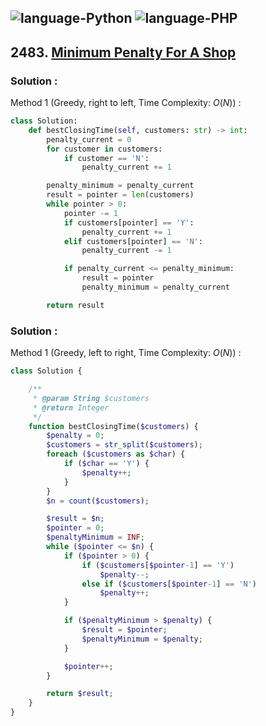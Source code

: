 ![language-Python](https://img.shields.io/badge/Python-ffd43b?style=for-the-badge&logo=PYTHON)
![language-PHP](https://img.shields.io/badge/PHP-acb1f9?style=for-the-badge&logo=PHP)
---

## 2483. [Minimum Penalty For A Shop](https://leetcode.com/problems/minimum-penalty-for-a-shop)

### Solution :

Method 1 (Greedy, right to left, Time Complexity: $O(N)$) :
```python
class Solution:
    def bestClosingTime(self, customers: str) -> int:
        penalty_current = 0
        for customer in customers:
            if customer == 'N':
                penalty_current += 1

        penalty_minimum = penalty_current
        result = pointer = len(customers)
        while pointer > 0:
            pointer -= 1
            if customers[pointer] == 'Y':
                penalty_current += 1
            elif customers[pointer] == 'N':
                penalty_current -= 1

            if penalty_current <= penalty_minimum:
                result = pointer
                penalty_minimum = penalty_current

        return result
```

### Solution :

Method 1 (Greedy, left to right, Time Complexity: $O(N)$) :
```php
class Solution {

    /**
     * @param String $customers
     * @return Integer
     */
    function bestClosingTime($customers) {
        $penalty = 0;
        $customers = str_split($customers);
        foreach ($customers as $char) {
            if ($char == 'Y') {
                $penalty++;
            }
        }
        $n = count($customers);

        $result = $n;
        $pointer = 0;
        $penaltyMinimum = INF;
        while ($pointer <= $n) {
            if ($pointer > 0) {
                if ($customers[$pointer-1] == 'Y')
                    $penalty--;
                else if ($customers[$pointer-1] == 'N')
                    $penalty++;
            }

            if ($penaltyMinimum > $penalty) {
                $result = $pointer;
                $penaltyMinimum = $penalty;
            }

            $pointer++;
        }

        return $result;
    }
}
```
